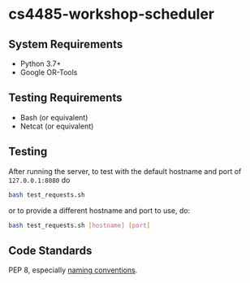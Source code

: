 # cs4485-workshop-scheduler

## System Requirements
 - Python 3.7+  
 - Google OR-Tools

## Testing Requirements
 * Bash (or equivalent)
 * Netcat (or equivalent)

## Testing
After running the server, to test with the default hostname and port of
`127.0.0.1:8080` do
```bash
bash test_requests.sh
```

or to provide a different hostname and port to use, do:
```bash
bash test_requests.sh [hostname] [port]
```

## Code Standards
PEP 8, especially [naming conventions](https://www.python.org/dev/peps/pep-0008/#naming-conventions).
